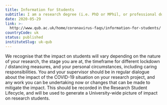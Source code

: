 ```yaml
---
title: Information for Students
subtitle: I am a research degree (i.e. PhD or MPhil, or professional doctorate) student – what should I be doing now?
date: 2020-05-29
link: >-
  http://www.qub.ac.uk/home/coronavirus-faqs/information-for-students/
countryCode: uk
status: published
instituteSlug: uk-qub
---
```

We recognise that the impact on students will vary depending on the nature of your research, the stage you are at, the timeframe for different lockdown / distancing measures, and your personal circumstances, including caring responsibilities. You and your supervisor should be in regular dialogue about the impact of the COVID-19 situation on your research project, and any work you can be undertaking now or changes that can be made to mitigate the impact. This should be recorded in the Research Student Lifecycle, and will be used to generate a University-wide picture of impact on research students.
